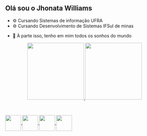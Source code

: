 ## Olá sou o Jhonata Williams

* ⚙️  Cursando Sistemas de informação UFRA
* ⚙️  Cursando Desenvolvimento de Sistemas IFSul de minas

- 💬 À parte isso, tenho em mim todos os sonhos do mundo


<div align="center">
  <a href="https://github.com/Jhonataww">
  <img height="180em" src="https://github-readme-stats.vercel.app/api?username=Jhonataww&show_icons=true&theme=dark&include_all_commits=true&count_private=true"/>
  <img height="180em" src="https://github-readme-stats.vercel.app/api/top-langs/?username=Jhonataww&layout=compact&langs_count=7&theme=dark"/>
</div>

##

<div style="display: inline_block"><br>
  <!– Linguagens –>
 <img align="center" height="50" width="50" src="https://cdn.jsdelivr.net/gh/devicons/devicon/icons/c/c-original.svg" />
 <img align="center" height="50" width="50" src="https://cdn.jsdelivr.net/gh/devicons/devicon/icons/java/java-original.svg" />
 <!– Sistemas –>
 <img align="center" height="50" width="50" src="https://cdn.jsdelivr.net/gh/devicons/devicon/icons/linux/linux-original.svg" />
 <img align="center" height="50" width="50" src="https://cdn.jsdelivr.net/gh/devicons/devicon/icons/windows8/windows8-original.svg" />
</div>
